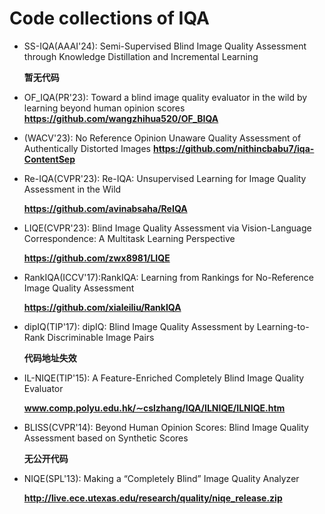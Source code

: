# Code collections of IQA

* SS-IQA(AAAI'24): Semi-Supervised Blind Image Quality Assessment through Knowledge Distillation and Incremental Learning

  __暂无代码__

* OF_IQA(PR'23): Toward a blind image quality evaluator in the wild by learning beyond human opinion scores
  __https://github.com/wangzhihua520/OF_BIQA__

* (WACV'23): No Reference Opinion Unaware Quality Assessment of Authentically Distorted Images
    __https://github.com/nithincbabu7/iqa-ContentSep__

* Re-IQA(CVPR'23): Re-IQA: Unsupervised Learning for Image Quality Assessment in the Wild

  __https://github.com/avinabsaha/ReIQA__

* LIQE(CVPR'23): Blind Image Quality Assessment via Vision-Language Correspondence: A Multitask Learning Perspective

  __https://github.com/zwx8981/LIQE__

* RankIQA(ICCV'17):RankIQA: Learning from Rankings for No-Reference Image Quality Assessment

  __https://github.com/xialeiliu/RankIQA__

* dipIQ(TIP'17): dipIQ: Blind Image Quality Assessment by Learning-to-Rank Discriminable Image Pairs

  __代码地址失效__

* IL-NIQE(TIP'15): A Feature-Enriched Completely Blind Image Quality Evaluator

  __www.comp.polyu.edu.hk/∼cslzhang/IQA/ILNIQE/ILNIQE.htm__

* BLISS(CVPR'14): Beyond Human Opinion Scores: Blind Image Quality Assessment based on Synthetic Scores

  __无公开代码__

* NIQE(SPL'13): Making a “Completely Blind” Image Quality Analyzer

    __http://live.ece.utexas.edu/research/quality/niqe_release.zip__


